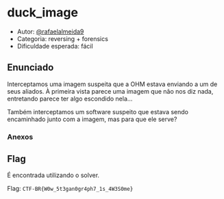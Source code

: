 # duck\_image

* Autor: [@rafaelalmeida9](https://github.com/rafaelalmeida9)
* Categoria: reversing + forensics
* Dificuldade esperada: fácil

## Enunciado

Interceptamos uma imagem suspeita que a OHM estava enviando a um de seus aliados. À primeira vista parece uma imagem que não nos diz nada, entretando parece ter algo escondido nela...

Também interceptamos um software suspeito que estava sendo encaminhado junto com a imagem, mas para que ele serve?

### Anexos


## Flag

É encontrada utilizando o solver.

Flag: `CTF-BR{W0w_5t3gan0gr4ph7_1s_4W3S0me}`
